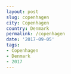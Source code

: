 ```yaml
---
layout: post
slug: copenhagen
city: Copenhagen
country: Denmark
permalink: /copenhagen
date: '2017-09-05'
tags:
- Copenhagen
- Denmark
- 2017
---
```

